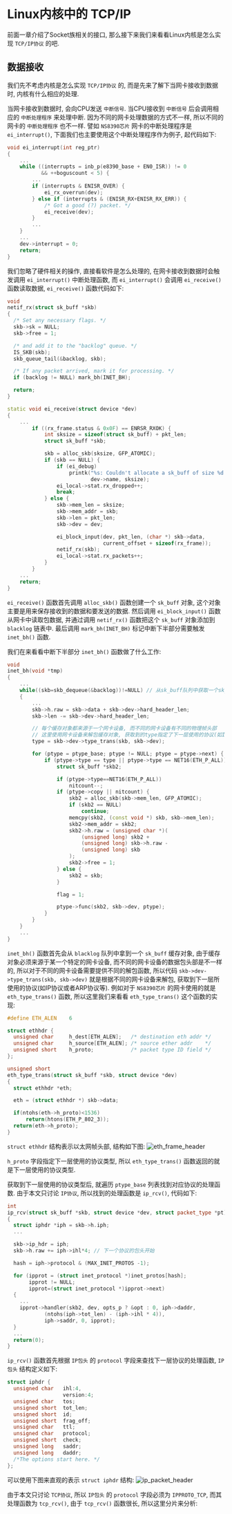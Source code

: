 # Linux内核中的 TCP/IP
前面一章介绍了Socket族相关的接口, 那么接下来我们来看看Linux内核是怎么实现 `TCP/IP协议` 的吧.

## 数据接收
我们先不考虑内核是怎么实现 `TCP/IP协议` 的, 而是先来了解下当网卡接收到数据时, 内核有什么相应的处理. 

当网卡接收到数据时, 会向CPU发送 `中断信号`. 当CPU接收到 `中断信号` 后会调用相应的 `中断处理程序` 来处理中断. 因为不同的网卡处理数据的方式不一样, 所以不同的网卡的 `中断处理程序` 也不一样. 譬如 `NS8390芯片` 网卡的中断处理程序是 `ei_interrupt()`, 下面我们也主要使用这个中断处理程序作为例子, 起代码如下:
```cpp
void ei_interrupt(int reg_ptr)
{
    ...
    while ((interrupts = inb_p(e8390_base + EN0_ISR)) != 0
           && ++boguscount < 5) {
        ...
        if (interrupts & ENISR_OVER) {
            ei_rx_overrun(dev);
        } else if (interrupts & (ENISR_RX+ENISR_RX_ERR)) {
            /* Got a good (?) packet. */
            ei_receive(dev);
        }
        ...
    }
    ...
    dev->interrupt = 0;
    return;
}
```
我们忽略了硬件相关的操作, 直接看软件是怎么处理的, 在网卡接收到数据时会触发调用 `ei_interrupt()` 中断处理函数, 而 `ei_interrupt()` 会调用 `ei_receive()` 函数读取数据, `ei_receive()` 函数代码如下:
```cpp
void
netif_rx(struct sk_buff *skb)
{
  /* Set any necessary flags. */
  skb->sk = NULL;
  skb->free = 1;

  /* and add it to the "backlog" queue. */
  IS_SKB(skb);
  skb_queue_tail(&backlog, skb);

  /* If any packet arrived, mark it for processing. */
  if (backlog != NULL) mark_bh(INET_BH);

  return;
}

static void ei_receive(struct device *dev)
{
    ...
        if ((rx_frame.status & 0x0F) == ENRSR_RXOK) {
            int sksize = sizeof(struct sk_buff) + pkt_len;
            struct sk_buff *skb;

            skb = alloc_skb(sksize, GFP_ATOMIC);
            if (skb == NULL) {
                if (ei_debug)
                    printk("%s: Couldn't allocate a sk_buff of size %d.\n",
                           dev->name, sksize);
                ei_local->stat.rx_dropped++;
                break;
            } else {
                skb->mem_len = sksize;
                skb->mem_addr = skb;
                skb->len = pkt_len;
                skb->dev = dev;

                ei_block_input(dev, pkt_len, (char *) skb->data,
                               current_offset + sizeof(rx_frame));
                netif_rx(skb);
                ei_local->stat.rx_packets++;
            }
        }
    ...
    return;
}
```
`ei_receive()` 函数首先调用 `alloc_skb()` 函数创建一个 `sk_buff` 对象, 这个对象主要是用来保存接收到的数据和要发送的数据. 然后调用 `ei_block_input()` 函数从网卡中读取包数据, 并通过调用 `netif_rx()` 函数把这个 `sk_buff` 对象添加到 `blacklog` 链表中. 最后调用 `mark_bh(INET_BH)` 标记中断下半部分需要触发 `inet_bh()` 函数.

我们在来看看中断下半部分 `inet_bh()` 函数做了什么工作:
```cpp
void
inet_bh(void *tmp)
{
    ...
    while((skb=skb_dequeue(&backlog))!=NULL) // 从sk_buff队列中获取一个sk_buff
    {
        ...
        skb->h.raw = skb->data + skb->dev->hard_header_len;
        skb->len -= skb->dev->hard_header_len;

        // 每个缓存对象都来源于一个网卡设备, 而不同的网卡设备有不同的物理帧头部
        // 这里使用网卡设备来解包缓存对象, 获取到的type指定了下一层使用的协议(如IP, ARP等)
        type = skb->dev->type_trans(skb, skb->dev); 

        for (ptype = ptype_base; ptype != NULL; ptype = ptype->next) {
            if (ptype->type == type || ptype->type == NET16(ETH_P_ALL)) {
                struct sk_buff *skb2;

                if (ptype->type==NET16(ETH_P_ALL))
                    nitcount--;
                if (ptype->copy || nitcount) {
                    skb2 = alloc_skb(skb->mem_len, GFP_ATOMIC);
                    if (skb2 == NULL)
                        continue;
                    memcpy(skb2, (const void *) skb, skb->mem_len);
                    skb2->mem_addr = skb2;
                    skb2->h.raw = (unsigned char *)(
                        (unsigned long) skb2 +
                        (unsigned long) skb->h.raw -
                        (unsigned long) skb
                    );
                    skb2->free = 1;
                } else {
                    skb2 = skb;
                }

                flag = 1;

                ptype->func(skb2, skb->dev, ptype);
            }
        }
    }
    ...
}
```
`inet_bh()` 函数首先会从 `blacklog` 队列中拿到一个 `sk_buff` 缓存对象, 由于缓存对象必须来源于某一个特定的网卡设备, 而不同的网卡设备的数据包头部是不一样的, 所以对于不同的网卡设备需要提供不同的解包函数, 所以代码 `skb->dev->type_trans(skb, skb->dev)` 就是根据不同的网卡设备来解包, 获取到下一层所使用的协议(如IP协议或者ARP协议等). 例如对于 `NS8390芯片` 的网卡使用的就是 `eth_type_trans()` 函数, 所以这里我们来看看 `eth_type_trans()` 这个函数的实现:
```cpp
#define ETH_ALEN    6

struct ethhdr {
  unsigned char     h_dest[ETH_ALEN];   /* destination eth addr */
  unsigned char     h_source[ETH_ALEN]; /* source ether addr    */
  unsigned short    h_proto;            /* packet type ID field */
};

unsigned short
eth_type_trans(struct sk_buff *skb, struct device *dev)
{
  struct ethhdr *eth;

  eth = (struct ethhdr *) skb->data;

  if(ntohs(eth->h_proto)<1536)
      return(htons(ETH_P_802_3));
  return(eth->h_proto);
}
```
`struct ethhdr` 结构表示以太网帧头部, 结构如下图:
![eth_frame_header](https://raw.githubusercontent.com/liexusong/tcp-ip-stack/master/images/eth_frame.jpg)

`h_proto` 字段指定下一层使用的协议类型, 所以 `eth_type_trans()` 函数返回的就是下一层使用的协议类型.

获取到下一层使用的协议类型后, 就遍历 `ptype_base` 列表找到对应协议的处理函数. 由于本文只讨论 `IP协议`, 所以找到的处理函数是 `ip_rcv()`, 代码如下:
```cpp
int
ip_rcv(struct sk_buff *skb, struct device *dev, struct packet_type *pt)
{
  struct iphdr *iph = skb->h.iph;
  ...

  skb->ip_hdr = iph;
  skb->h.raw += iph->ihl*4; // 下一个协议的包头开始

  hash = iph->protocol & (MAX_INET_PROTOS -1);

  for (ipprot = (struct inet_protocol *)inet_protos[hash];
       ipprot != NULL;
       ipprot=(struct inet_protocol *)ipprot->next)
  {
    ...
    ipprot->handler(skb2, dev, opts_p ? &opt : 0, iph->daddr,
            (ntohs(iph->tot_len) - (iph->ihl * 4)),
            iph->saddr, 0, ipprot);
  }
  ...
  return(0);
}
```
`ip_rcv()` 函数首先根据 `IP包头` 的 `protocol` 字段来查找下一层协议的处理函数, `IP包头` 结构定义如下:
```cpp
struct iphdr {
  unsigned char   ihl:4,
                  version:4;
  unsigned char   tos;
  unsigned short  tot_len;
  unsigned short  id;
  unsigned short  frag_off;
  unsigned char   ttl;
  unsigned char   protocol;
  unsigned short  check;
  unsigned long   saddr;
  unsigned long   daddr;
  /*The options start here. */
};
```
可以使用下图来直观的表示 `struct iphdr` 结构:
![ip_packet_header](https://raw.githubusercontent.com/liexusong/tcp-ip-stack/master/images/ip_packet.jpg)

由于本文只讨论 `TCP协议`, 所以 `IP包头` 的 `protocol` 字段必须为 `IPPROTO_TCP`, 而其处理函数为 `tcp_rcv()`, 由于 `tcp_rcv()` 函数很长, 所以这里分片来分析:
```cpp

```
